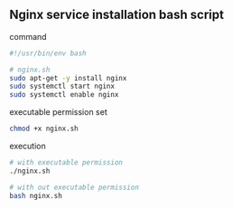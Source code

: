## Nginx service installation bash script

command

```bash
#!/usr/bin/env bash

# nginx.sh
sudo apt-get -y install nginx
sudo systemctl start nginx
sudo systemctl enable nginx
```

executable permission set

```bash 
chmod +x nginx.sh
```

execution

```bash
# with executable permission
./nginx.sh

# with out executable permission
bash nginx.sh
```

